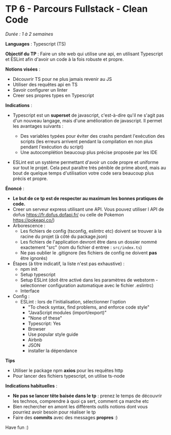 # TP 6 - Parcours Fullstack - Clean Code

*Durée : 1 à 2 semaines*

__Languages__ : Typescript (TS)

__Objectif du TP__ : Faire un site web qui utilise une api, en utilisant Typescript et ESLint afin d'avoir un code à la
fois robuste et propre.

__Notions visées__ :

- Découvrir TS pour ne plus jamais revenir au JS
- Utiliser des requêtes api en TS
- Savoir configurer un linter
- Creer ses propres types en Typescript

__Indications__ :

- Typescript est un **superset** de javascript, c'est-à-dire qu'il ne s'agit pas d'un nouveau langage, mais d'une
  amélioration de javascript. Il permet les avantages suivants :
    - Des variables typées pour éviter des crashs pendant l'exécution des scripts (les erreurs arrivent pendant la
      compilation en non plus pendant l'exécution du script)
    - Une autocomplétion beaucoup plus précise proposée par les IDE


- ESLint est un système permettant d'avoir un code propre et uniforme sur tout le projet. Cela peut paraître très
  pénible de prime abord, mais au bout de quelque temps d'utilisation votre code sera beaucoup plus précis et propre.

__Énoncé__ :

- **Le but de ce tp est de respecter au maximum les bonnes pratiques de code.**
- Creer un serveur express utilisant une API. Vous pouvez utiliser l API de dofus https://fr.dofus.dofapi.fr/ ou celle de Pokemon https://pokeapi.co/)
- Arborescence :
    - Les fichiers de config (tsconfig, eslintrc etc) doivent se trouver à la racine du projet (à côté du package.json)
    - Les fichiers de l'application devront être dans un dossier nommé exactement "src" (nom du fichier d entree : `src/index.ts`)
    - Ne pas oublier le .gitignore (les fichiers de config ne doivent **pas** être ignorés)
- Étapes (à titre indicatif, la liste n'est pas exhaustive) :
    - npm init
    - Setup typescript
    - Setup ESLint (doit être activé dans les paramètres de webstorm - selectionner configuration automatique avec le
      fichier .eslintrc)
    - Interface
- Config :
    - ESLint : lors de l'initialisation, sélectionner l'option
        - "To check syntax, find problems, and enforce code style"
        - "JavaScript modules (import/export)"
        - "None of these"
        - Typescript: Yes
        - Browser
        - Use popular style guide
        - Airbnb
        - JSON
        - installer la dépendance

__Tips__

- Utiliser le package npm **axios** pour les requêtes http
- Pour lancer des fichiers typescript, on utilise ts-node

__Indications habituelles__ :

- **Ne pas se lancer tête baisée dans le tp** : prenez le temps de découvrir les technos, comprendre à quoi ça sert,
  comment ça marche etc
- Bien rechercher en amont les différents outils notions dont vous pourriez avoir besoin pour réaliser le tp
- Faire des **commits** avec des messages **propres** :)

Have fun :)
